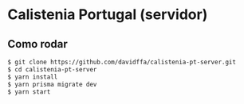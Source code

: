 # Calistenia Portugal (servidor)

## Como rodar

```sh
$ git clone https://github.com/davidffa/calistenia-pt-server.git
$ cd calistenia-pt-server
$ yarn install
$ yarn prisma migrate dev
$ yarn start
```